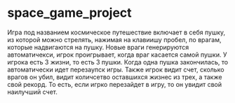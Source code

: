 # space_game_project
Игра под названием космическое путешествие включает в себя пушку, из которой можно стрелять, нажимая на клавиишу пробел, по врагам, 
которые надвигаются на пушку.
Новые враги генерируются автоматичекси, игрок проигрывает, когда враг касается самой пушки. 
У игрока есть 3 жизни, то есть 3 пушки. Когда одна пушка закончилась, то автоматически идет перезаупск игры. Также игрок видит счет, сколько врагов он убил, 
видит количсетво оставшихся жизнес из трех, а также свой рекорд. То есть, если игрко перезайдет в игру, то он увидит свой наилучший счет.


